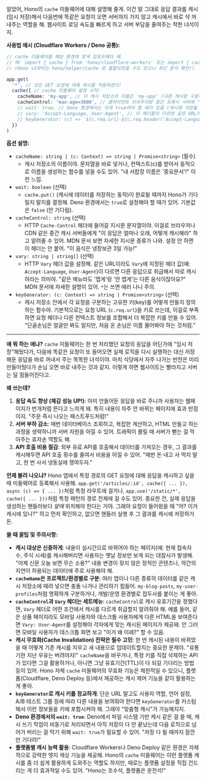 알았어, Hono의 `cache` 미들웨어에 대해 설명해 줄게. 이건 말 그대로 응답 결과를 캐시(임시 저장)해서 다음번에 똑같은 요청이 오면 서버까지 가지 않고 캐시에서 바로 샥 꺼내주는 역할을 해. 웹사이트 로딩 속도를 빠르게 하고 서버 부담을 줄여주는 착한 녀석이지.

**사용법 예시 (Cloudflare Workers / Deno 공통):**

```typescript
// cache 미들웨어를 해당 환경에 맞게 임포트해야 해.
// 예: import { cache } from 'hono/cloudflare-workers' 또는 import { cache } from 'hono/deno'
// (Hono v3부터는 hono/helper/cache 로 통합되었을 수도 있으니 최신 문서 확인!)

app.get(
  '*', // 모든 GET 요청에 대해 캐시를 적용하겠다!
  cache({ // cache 미들웨어 설정 시작!
    cacheName: 'my-app', // 이 캐시 저장소의 이름은 'my-app' (다른 캐시랑 구분하기 위함)
    cacheControl: 'max-age=3600', // 클라이언트 브라우저랑 중간 프록시 서버에 "이거 1시간(3600초) 동안은 재활용해도 돼!" 라고 알려줌
    // wait: true, // Deno 환경에서는 이게 true여야 할 때가 있음 (캐시에 저장될 때까지 기다림)
    // vary: 'Accept-Language, User-Agent', // 이 헤더들이 다르면 같은 URL이라도 다른 캐시로 취급해줘!
    // keyGenerator: (c) => `${c.req.url}-${c.req.header('Accept-Language')}` // 캐시 키를 URL 말고 다른 기준으로 만들고 싶을 때
  })
)
```

**옵션 설명:**

*   `cacheName: string | (c: Context) => string | Promise<string>` (필수)
    *   캐시 저장소의 이름이야. 문자열을 바로 넣거나, 컨텍스트(c)를 받아서 동적으로 이름을 생성하는 함수를 넣을 수도 있어. "내 서랍장 이름은 '중요문서'!" 이런 느낌.
*   `wait: boolean` (선택)
    *   `cache.put()` (캐시에 데이터를 저장하는 동작)이 완료될 때까지 Hono가 기다릴지 말지를 결정해. Deno 환경에서는 `true`로 설정해야 할 때가 있어. 기본값은 `false` (안 기다림).
*   `cacheControl: string` (선택)
    *   HTTP `Cache-Control` 헤더에 들어갈 지시문 문자열이야. 이걸로 브라우저나 CDN 같은 중간 캐시 서버들에게 "이 응답은 얼마나 오래, 어떻게 캐시해라" 하고 알려줄 수 있어. MDN 문서 보면 자세한 지시문 종류가 나와. 설정 안 하면 이 헤더는 안 붙어. "이 음식은 냉장보관 3일 가능!"
*   `vary: string | string[]` (선택)
    *   HTTP `Vary` 헤더 값을 설정해. 같은 URL이라도 `Vary`에 지정된 헤더 값(예: `Accept-Language`, `User-Agent`)이 다르면 다른 응답으로 취급해서 따로 캐시하라는 의미야. "같은 메뉴라도 '맵게'랑 '안 맵게'는 다른 음식이잖아요?" MDN 문서에 자세한 설명이 있어. `*`는 쓰면 에러 나니 주의.
*   `keyGenerator: (c: Context) => string | Promise<string>` (선택)
    *   캐시 저장소 안에서 각 요청을 구분하는 고유한 키(key)를 어떻게 만들지 정의하는 함수야. 기본적으로는 요청 URL (`c.req.url`)을 키로 쓰는데, 이걸로 부족하면 요청 헤더나 다른 컨텍스트 정보를 조합해서 더 복잡한 키를 만들 수 있어. "단골손님은 얼굴만 봐도 알지만, 처음 온 손님은 이름 물어봐야 하는 것처럼."

---

**얘 뭐 하는 애냐?**
`cache` 미들웨어는 한 번 처리했던 요청의 응답을 어딘가에 "임시 저장"해뒀다가, 다음에 똑같은 요청이 또 들어오면 실제 로직을 다시 실행하는 대신 저장해둔 응답을 바로 꺼내서 주는 똑똑한 녀석이야. 마치 식당에서 자주 나가는 반찬은 미리 만들어뒀다가 손님 오면 바로 내주는 것과 같지. 이렇게 하면 웹사이트는 빨라지고 서버는 덜 힘들어진다고.

**왜 쓰는데?**
1.  **응답 속도 향상 (체감 성능 UP!)**: 이미 만들어둔 응답을 바로 주니까 사용자는 웹페이지가 번개처럼 뜬다고 느끼게 돼. 특히 내용이 자주 안 바뀌는 페이지에 효과 만점이지. "주문 즉시 나오는 패스트푸드처럼!"
2.  **서버 부하 감소**: 매번 데이터베이스 조회하고, 복잡한 계산하고, HTML 만들고 하는 과정을 생략하니까 서버 자원을 아낄 수 있어. 트래픽이 몰릴 때 서버가 뻗는 걸 막아주는 효자손 역할도 해.
3.  **API 호출 비용 절감**: 외부 유료 API를 호출해서 데이터를 가져오는 경우, 그 결과를 캐시해두면 API 호출 횟수를 줄여서 비용을 아낄 수 있어. "매번 돈 내고 사 먹지 말고, 한 번 사서 냉동실에 쟁여두자."

**언제 불려 나오냐?**
Hono 앱에서 특정 경로의 GET 요청에 대해 응답을 캐시하고 싶을 때 미들웨어로 등록해서 사용해. `app.get('/articles/:id', cache({ ... }), async (c) => { ... })`처럼 특정 라우트에 걸거나, `app.use('/static/*', cache({ ... }))`처럼 특정 패턴의 경로 전체에 걸 수도 있어. 중요한 건, 실제 응답을 생성하는 핸들러보다 *앞에* 위치해야 한다는 거야. 그래야 요청이 들어왔을 때 "어? 이거 캐시에 있나?" 하고 먼저 확인하고, 없으면 핸들러 실행 후 그 결과를 캐시에 저장하거든.

**쓸 때 꿀팁 및 주의사항:**
*   **캐시 대상은 신중하게**: 내용이 실시간으로 바뀌어야 하는 페이지(예: 현재 접속자 수, 주식 시세)를 캐시해버리면 사용자는 옛날 정보만 보게 되는 대참사가 발생해. "어제 신문 오늘 보면 무슨 소용?" 내용 변경이 잦지 않은 정적인 콘텐츠나, 약간의 지연이 허용되는 데이터에 주로 사용해야 해.
*   **`cacheName`은 프로젝트/환경별로 구분**: 여러 앱이나 다른 종류의 데이터를 같은 캐시 저장소에 때려 넣으면 충돌 나거나 관리하기 힘들어. `my-blog-posts`, `my-user-profiles`처럼 명확하게 구분하거나, 개발/운영 환경별로 접두사를 붙이는 게 좋아.
*   **`cacheControl`과 `Vary` 헤더는 세트메뉴**: `cacheControl`로 캐시 유효기간을 정했다면, `Vary` 헤더로 어떤 조건에서 캐시를 다르게 취급할지 알려줘야 해. 예를 들어, 같은 상품 페이지라도 모바일 사용자와 데스크톱 사용자에게 다른 HTML을 보여준다면 `Vary: User-Agent`를 설정해야 각자에게 맞는 캐시된 페이지가 제공돼. 안 그러면 모바일 사용자가 데스크톱 화면 보고 "이거 왜 이래?" 할 수 있음.
*   **캐시 무효화(Cache Invalidation) 전략은 필수 고민**: 한 번 캐시된 내용이 바뀌었을 때 어떻게 기존 캐시를 지우고 새 내용으로 업데이트할지는 중요한 문제야. "유통기한 지난 우유는 버려야지!" `cacheName`을 바꾸거나, 특정 키를 직접 삭제하는 API가 있다면 그걸 활용하거나, 아니면 그냥 유효기간(TTL)이 다 되길 기다리는 방법 등이 있어. Hono 자체 `cache` 미들웨어의 무효화 기능은 제한적일 수 있으니, 플랫폼(Cloudflare, Deno Deploy 등)에서 제공하는 캐시 제어 기능을 같이 활용하는 게 좋아.
*   **`keyGenerator`로 캐시 키를 정교하게**: 단순 URL 말고도 사용자 역할, 언어 설정, A/B 테스트 그룹 등에 따라 다른 내용을 보여줘야 한다면 `keyGenerator`를 커스텀해서 이런 정보들을 키에 포함시켜야 해. 그래야 "맞춤형 캐시"가 가능해지지.
*   **Deno 환경에서의 `wait: true`**: Deno에서 파일 시스템 기반 캐시 같은 걸 쓸 때, 캐시 쓰기 작업이 비동기로 처리되면서 아직 저장이 다 안 끝났는데 다음 로직으로 넘어가 버리는 걸 막기 위해 `wait: true`가 필요할 수 있어. "저장 다 될 때까지 잠깐만 기다려!"
*   **플랫폼별 캐시 능력 활용**: Cloudflare Workers나 Deno Deploy 같은 환경은 자체적으로 강력한 엣지 캐싱 기능을 제공해. Hono의 `cache` 미들웨어는 이런 플랫폼 캐시를 좀 더 쉽게 활용하게 도와주는 역할도 하지만, 때로는 플랫폼 설정을 직접 건드리는 게 더 효과적일 수도 있어. "Hono는 조수석, 플랫폼은 운전석!"